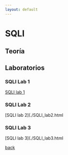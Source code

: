 ```yaml
---
layout: default
---
```


# SQLI

## Teoría


## Laboratorios

### SQLI Lab 1

[SQLI lab 1](./SQLI_lab1.html)
### SQLI Lab 2
[SQLI lab 2](./SQLI_lab2.html
### SQLI Lab 3
[SQLI lab 3](./SQLI_lab3.html

[back](./)

